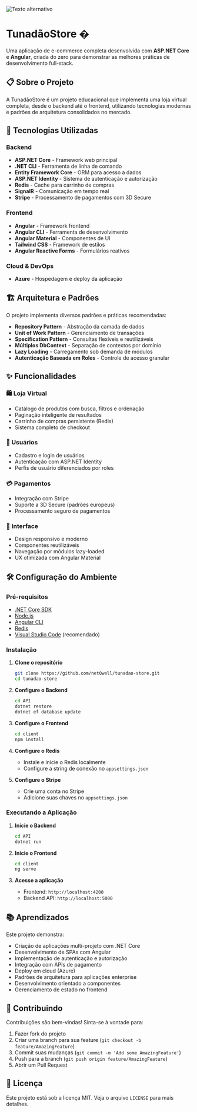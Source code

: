 ![Texto alternativo](https://i.ibb.co/rRLP2FMT/Whats-App-Image-2025-09-25-at-12-27-19.jpg)

# TunadãoStore �

Uma aplicação de e-commerce completa desenvolvida com **ASP.NET Core** e **Angular**, criada do zero para demonstrar as melhores práticas de desenvolvimento full-stack.

## 📋 Sobre o Projeto

A TunadãoStore é um projeto educacional que implementa uma loja virtual completa, desde o backend até o frontend, utilizando tecnologias modernas e padrões de arquitetura consolidados no mercado.

## 🚀 Tecnologias Utilizadas

### Backend
- **ASP.NET Core** - Framework web principal
- **.NET CLI** - Ferramenta de linha de comando
- **Entity Framework Core** - ORM para acesso a dados
- **ASP.NET Identity** - Sistema de autenticação e autorização
- **Redis** - Cache para carrinho de compras
- **SignalR** - Comunicação em tempo real
- **Stripe** - Processamento de pagamentos com 3D Secure

### Frontend
- **Angular** - Framework frontend
- **Angular CLI** - Ferramenta de desenvolvimento
- **Angular Material** - Componentes de UI
- **Tailwind CSS** - Framework de estilos
- **Angular Reactive Forms** - Formulários reativos

### Cloud & DevOps
- **Azure** - Hospedagem e deploy da aplicação

## 🏗️ Arquitetura e Padrões

O projeto implementa diversos padrões e práticas recomendadas:

- **Repository Pattern** - Abstração da camada de dados
- **Unit of Work Pattern** - Gerenciamento de transações
- **Specification Pattern** - Consultas flexíveis e reutilizáveis
- **Múltiplos DbContext** - Separação de contextos por domínio
- **Lazy Loading** - Carregamento sob demanda de módulos
- **Autenticação Baseada em Roles** - Controle de acesso granular

## ✨ Funcionalidades

### 🛍️ Loja Virtual
- Catálogo de produtos com busca, filtros e ordenação
- Paginação inteligente de resultados
- Carrinho de compras persistente (Redis)
- Sistema completo de checkout

### 👤 Usuários
- Cadastro e login de usuários
- Autenticação com ASP.NET Identity
- Perfis de usuário diferenciados por roles

### 💳 Pagamentos
- Integração com Stripe
- Suporte a 3D Secure (padrões europeus)
- Processamento seguro de pagamentos

### 📱 Interface
- Design responsivo e moderno
- Componentes reutilizáveis
- Navegação por módulos lazy-loaded
- UX otimizada com Angular Material

## 🛠️ Configuração do Ambiente

### Pré-requisitos
- [.NET Core SDK](https://dotnet.microsoft.com/download)
- [Node.js](https://nodejs.org/)
- [Angular CLI](https://angular.io/cli)
- [Redis](https://redis.io/)
- [Visual Studio Code](https://code.visualstudio.com/) (recomendado)

### Instalação

1. **Clone o repositório**
   ```bash
   git clone https://github.com/net0well/tunadao-store.git
   cd tunadao-store
   ```

2. **Configure o Backend**
   ```bash
   cd API
   dotnet restore
   dotnet ef database update
   ```

3. **Configure o Frontend**
   ```bash
   cd client
   npm install
   ```

4. **Configure o Redis**
   - Instale e inicie o Redis localmente
   - Configure a string de conexão no `appsettings.json`

5. **Configure o Stripe**
   - Crie uma conta no Stripe
   - Adicione suas chaves no `appsettings.json`

### Executando a Aplicação

1. **Inicie o Backend**
   ```bash
   cd API
   dotnet run
   ```

2. **Inicie o Frontend**
   ```bash
   cd client
   ng serve
   ```

3. **Acesse a aplicação**
   - Frontend: `http://localhost:4200`
   - Backend API: `http://localhost:5000`

## 📚 Aprendizados

Este projeto demonstra:

- Criação de aplicações multi-projeto com .NET Core
- Desenvolvimento de SPAs com Angular
- Implementação de autenticação e autorização
- Integração com APIs de pagamento
- Deploy em cloud (Azure)
- Padrões de arquitetura para aplicações enterprise
- Desenvolvimento orientado a componentes
- Gerenciamento de estado no frontend

## 🤝 Contribuindo

Contribuições são bem-vindas! Sinta-se à vontade para:

1. Fazer fork do projeto
2. Criar uma branch para sua feature (`git checkout -b feature/AmazingFeature`)
3. Commit suas mudanças (`git commit -m 'Add some AmazingFeature'`)
4. Push para a branch (`git push origin feature/AmazingFeature`)
5. Abrir um Pull Request

## 📄 Licença

Este projeto está sob a licença MIT. Veja o arquivo `LICENSE` para mais detalhes.
